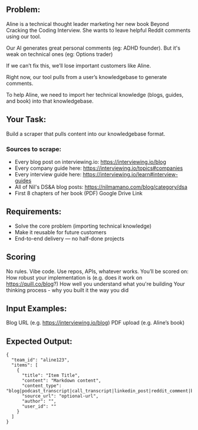 ## Problem: 

Aline is a technical thought leader marketing her new book Beyond Cracking the Coding Interview. She wants to leave helpful Reddit comments using our tool.

Our AI generates great personal comments (eg: ADHD founder). But it's weak on technical ones (eg: Options trader)

If we can’t fix this, we’ll lose important customers like Aline.

Right now, our tool pulls from a user’s knowledgebase to generate comments.

To help Aline, we need to import her technical knowledge (blogs, guides, and book)  into that knowledgebase.

## Your Task:

Build a scraper that pulls content into our knowledgebase format.

### Sources to scrape:
* Every blog post on interviewing.io: https://interviewing.io/blog
* Every company guide here: https://interviewing.io/topics#companies 
* Every interview guide here: https://interviewing.io/learn#interview-guides
* All of Nil's DS&A blog posts: https://nilmamano.com/blog/category/dsa
* First 8 chapters of her book (PDF) Google Drive Link

## Requirements:
* Solve the core problem (importing technical knowledge)
* Make it reusable for future customers
* End-to-end delivery — no half-done projects

## Scoring
No rules. Vibe code. Use repos, APIs, whatever works.
You’ll be scored on:
How robust your implementation is (e.g. does it work on https://quill.co/blog?)
How well you understand what you're building
Your thinking process - why you built it the way you did


## Input Examples:
Blog URL (e.g. https://interviewing.io/blog)
PDF upload (e.g. Aline’s book)


## Expected Output:
```
{
  "team_id": "aline123",
  "items": [
    {
      "title": "Item Title",
      "content": "Markdown content",
      "content_type": "blog|podcast_transcript|call_transcript|linkedin_post|reddit_comment|book|other",
      "source_url": "optional-url",
      "author": "",
      "user_id": ""
    }
  ]
}
```




